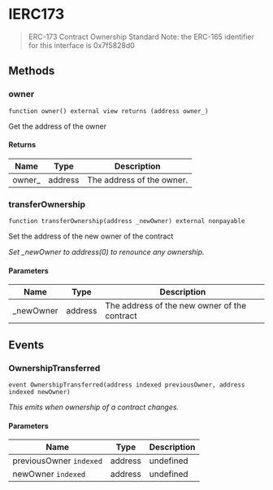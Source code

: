 # IERC173



> ERC-173 Contract Ownership Standard  Note: the ERC-165 identifier for this interface is 0x7f5828d0





## Methods

### owner

```solidity
function owner() external view returns (address owner_)
```

Get the address of the owner




#### Returns

| Name | Type | Description |
|---|---|---|
| owner_ | address | The address of the owner.

### transferOwnership

```solidity
function transferOwnership(address _newOwner) external nonpayable
```

Set the address of the new owner of the contract

*Set _newOwner to address(0) to renounce any ownership.*

#### Parameters

| Name | Type | Description |
|---|---|---|
| _newOwner | address | The address of the new owner of the contract



## Events

### OwnershipTransferred

```solidity
event OwnershipTransferred(address indexed previousOwner, address indexed newOwner)
```



*This emits when ownership of a contract changes.*

#### Parameters

| Name | Type | Description |
|---|---|---|
| previousOwner `indexed` | address | undefined |
| newOwner `indexed` | address | undefined |



